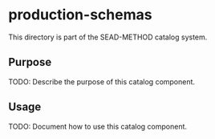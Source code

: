 # production-schemas

This directory is part of the SEAD-METHOD catalog system.

## Purpose

TODO: Describe the purpose of this catalog component.

## Usage

TODO: Document how to use this catalog component.
